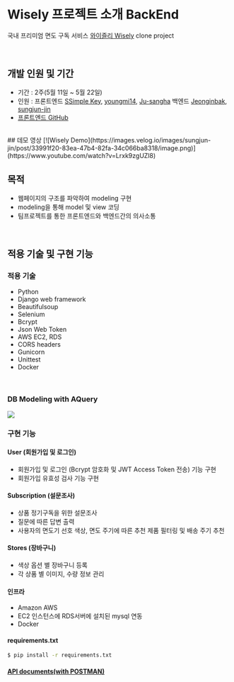 # Wisely 프로젝트 소개 BackEnd

국내 프리미엄 면도 구독 서비스 [와이즐리 Wisely](https://www.wiselyshave.com/) clone project 

<br>

## 개발 인원 및  기간

- 기간 : 2주(5월 11일 ~ 5월 22일)
- 인원 : 프론트엔드 [SSimple Key](https://github.com/skh417), [youngmi14](https://github.com/youngmi14), [Ju-sangha](https://github.com/sangha-ju) 백엔드 [Jeonginbak](https://github.com/Jeonginbak), [sungjun-jin](https://github.com/sungjun-jin)
- [프론트엔드 GitHub](https://github.com/wecode-bootcamp-korea/wisely-frontend)

<br>
## 데모 영상
[![Wisely Demo](https://images.velog.io/images/sungjun-jin/post/33991f20-83ea-47b4-82fa-34c066ba8318/image.png)](https://www.youtube.com/watch?v=Lrxk9zgUZl8)

## 목적
- 웹페이지의 구조를 파악하여 modeling 구현
- modeling을 통해 model 및 view 코딩
- 팀프로젝트를 통한 프론트엔드와 백엔드간의 의사소통

<br>

## 적용 기술 및 구현 기능


### 적용 기술

- Python
- Django web framework
- Beautifulsoup
- Selenium
- Bcrypt
- Json Web Token
- AWS EC2, RDS
- CORS headers
- Gunicorn
- Unittest
- Docker

<br>

### DB Modeling with AQuery
![](https://images.velog.io/images/jeongin/post/b39ff8bb-fa6a-4951-a49d-b0273bb1e2f9/image.png)

### 구현 기능

#### User (회원가입 및 로그인)
- 회원가입 및 로그인 (Bcrypt 암호화 및 JWT Access Token 전송) 기능 구현
- 회원가입 유효성 검사 기능 구현

#### Subscription (설문조사)
- 상품 정기구독을 위한 설문조사
- 질문에 따른 답변 출력
- 사용자의 면도기 선호 색상, 면도 주기에 따른 추천 제품 필터링 및 배송 주기 추천

#### Stores (장바구니)
- 색상 옵션 별 장바구니 등록
- 각 상품 별 이미지, 수량 정보 관리

#### 인프라
- Amazon AWS
- EC2 인스턴스에 RDS서버에 설치된 mysql 연동
- Docker

#### requirements.txt
```sh
$ pip install -r requirements.txt
```

#### [API documents(with POSTMAN)](https://documenter.getpostman.com/view/10871584/SzmiYGij?version=latest#ebf689fe-4133-4144-b9ba-bd6acb2da8f0)
